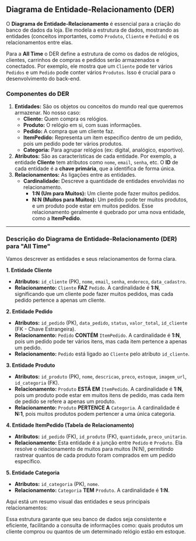 ## **Diagrama de Entidade-Relacionamento (DER)**

O **Diagrama de Entidade-Relacionamento** é essencial para a criação do banco de dados da loja. Ele modela a estrutura de dados, mostrando as entidades (conceitos importantes, como `Produto`, `Cliente` e `Pedido`) e os relacionamentos entre elas.

Para a **All Time** o DER define a estrutura de como os dados de relógios, clientes, carrinhos de compras e pedidos serão armazenados e conectados. Por exemplo, ele mostra que um `Cliente` pode ter vários `Pedidos` e um `Pedido` pode conter vários `Produtos`. Isso é crucial para o desenvolvimento do back-end.

### **Componentes do DER**

1. **Entidades:** São os objetos ou conceitos do mundo real que queremos armazenar. No nosso caso:  
   * **Cliente:** Quem compra os relógios.  
   * **Produto:** O relógio em si, com suas informações.  
   * **Pedido:** A compra que um cliente faz.  
   * **ItemPedido:** Representa um item específico dentro de um pedido, pois um pedido pode ter vários produtos.  
   * **Categoria:** Para agrupar relógios (ex: digital, analógico, esportivo).  
2. **Atributos:** São as características de cada entidade. Por exemplo, a entidade **Cliente** tem atributos como `nome`, `email`, `senha`, etc. O **ID** de cada entidade é a **chave primária**, que a identifica de forma única.  
3. **Relacionamentos:** As ligações entre as entidades.  
   * **Cardinalidade:** Descreve a quantidade de entidades envolvidas no relacionamento.  
     * **1:N (Um para Muitos):** Um cliente pode fazer muitos pedidos.  
     * **N:N (Muitos para Muitos):** Um pedido pode ter muitos produtos, e um produto pode estar em muitos pedidos. Esse relacionamento geralmente é quebrado por uma nova entidade, como a **ItemPedido**.

---

### **Descrição do Diagrama de Entidade-Relacionamento (DER) para "All Time"**

Vamos descrever as entidades e seus relacionamentos de forma clara.

**1\. Entidade Cliente**

* **Atributos:** `id_cliente` (PK), `nome`, `email`, `senha`, `endereco`, `data_cadastro`.  
* **Relacionamento:** `Cliente` **FAZ** `Pedido`. A cardinalidade é **1:N**, significando que um cliente pode fazer muitos pedidos, mas cada pedido pertence a apenas um cliente.

**2\. Entidade Pedido**

* **Atributos:** `id_pedido` (PK), `data_pedido`, `status`, `valor_total`, `id_cliente` (FK \- Chave Estrangeira).  
* **Relacionamento:** `Pedido` **CONTÉM** `ItemPedido`. A cardinalidade é **1:N**, pois um pedido pode ter vários itens, mas cada item pertence a apenas um pedido.  
* **Relacionamento:** `Pedido` está ligado ao `Cliente` pelo atributo `id_cliente`.

**3\. Entidade Produto**

* **Atributos:** `id_produto` (PK), `nome`, `descricao`, `preco`, `estoque`, `imagem_url`, `id_categoria` (FK).  
* **Relacionamento:** `Produto` **ESTÁ EM** `ItemPedido`. A cardinalidade é **1:N**, pois um produto pode estar em muitos itens de pedido, mas cada item de pedido se refere a apenas um produto.  
* **Relacionamento:** `Produto` **PERTENCE A** `Categoria`. A cardinalidade é **N:1**, pois muitos produtos podem pertencer a uma única categoria.

**4\. Entidade ItemPedido (Tabela de Relacionamento)**

* **Atributos:** `id_pedido` (FK), `id_produto` (FK), `quantidade`, `preco_unitario`.  
* **Relacionamento:** Esta entidade é a junção entre `Pedido` e `Produto`. Ela resolve o relacionamento de muitos para muitos (N:N), permitindo rastrear quantos de cada produto foram comprados em um pedido específico.

**5\. Entidade Categoria**

* **Atributos:** `id_categoria` (PK), `nome`.  
* **Relacionamento:** `Categoria` **TEM** `Produto`. A cardinalidade é **1:N**.

Aqui está um resumo visual das entidades e seus principais relacionamentos:

Essa estrutura garante que seu banco de dados seja consistente e eficiente, facilitando a consulta de informações como: quais produtos um cliente comprou ou quantos de um determinado relógio estão em estoque.

